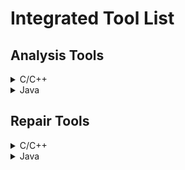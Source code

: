 # Integrated Tool List

## Analysis Tools
<details>
<summary>C/C++</summary>
<br>

| #  | Tool  | Language | Repository                                         | Commit id |
|----|-------| -------- |----------------------------------------------------|-----------|
| 1  | Infer | C/C++    | <https://github.com/facebook/infer>                | -         |
| 2  | Pulse | C/C++    | <https://github.com/facebook/infer>                | -         |
| 3  | SAVER | C/C++    | <https://github.com/kupl/SAVER_public>             | e7eca63   |


</details>

<details>
<summary>Java</summary>
<br>

| # | Tool       | Language | Repository                                         | Commit id |
|---|------------|----------|----------------------------------------------------| --------  |
| 1 | Infer      | Java     | <https://github.com/facebook/infer>                | -         |
| 2 | Hippodrome | Java     | <https://github.com/verse-lab/hippodrome>          | 012f291   |


</details>




## Repair Tools
<details>
<summary>C/C++</summary>
<br>

| #  | Tool       | Language | Repository                                         | Commit id |
|----|------------| -------- |----------------------------------------------------| --------  |
| 1  | Angelix    | C/C++    | <https://github.com/mechtaev/angelix>              | 01396ac   |
| 2  | Prophet    | C/C++    | <https://github.com/rshariffdeen/prophet>          | 5f8c688   |
| 3  | Darjeeling | C/C++    | <https://github.com/squareslab/darjeeling>         | ed6fb3e   |
| 4  | CPR        | C/C++    | <https://github.com/rshariffdeen/CPR>              | 4863c60   |
| 5  | VulnFix    | C/C++    | <https://github.com/yuntongzhang/vulnfix>          | 44bdbab   |
| 6  | F1X        | C/C++    | <https://github.com/mechtaev/f1x>                  | e4a225e   |
| 7  | Fix2Fit    | C/C++    | <https://github.com/gaoxiang9430/Fix2Fit>          | 349e4ba   |
| 8  | SenX       | C/C++    | N/A                                                | N/A       |
| 9  | GenProg    | C/C++    | <https://github.com/squaresLab/genprog-code>       | 0b25153   |
| 10 | ExtractFix | C/C++    | N/A                                                | N/A       |
| 11 | Verifix    | C/C++    | <https://github.com/zhiyufan/Verifix>              | 6d5bda0   |
| 12 | SAVER      | C/C++    | <https://github.com/kupl/SAVER_public>             | e7eca63   |
| 13 | FootPatch  | C/C++    | <https://github.com/squaresLab/footpatch>          | 8b79c19   |

</details>

<details>
<summary>Java</summary>
<br>

| #  | Tool        | Language | Repository                                         | Commit id |
|----|-------------| -------- |----------------------------------------------------| --------  |
| 1  | Hippodrome  | Java     | <https://github.com/verse-lab/hippodrome>          | 012f291   |
| 2  | SequenceR   | Java     | <https://github.com/KTH/sequencer>                 | 3bd0cd4   |
| 3  | ARJA        | Java     | <https://github.com/yyxhdy/arja>                   | e795032   |
| 4  | Cardumen    | Java     | <https://github.com/SpoonLabs/Astor>               | f11f0b8   |
| 5  | jMutRepair  | Java     | <https://github.com/SpoonLabs/Astor>               | f11f0b8   |
| 6  | jKali       | Java     | <https://github.com/SpoonLabs/Astor>               | f11f0b8   |
| 7  | jGenProg    | Java     | <https://github.com/SpoonLabs/Astor>               | f11f0b8   |
| 8  | Nopol       | Java     | <https://github.com/SpoonLabs/nopol>               | 8cb3676   |
| 9  | Recorder    | Java     | <https://github.com/pkuzqh/Recoder>                | 6f463f9   |
| 10 | TBar        | Java     | <https://github.com/TruX-DTF/TBar>                 | 3cc7552   |
| 11 | AlphaRepair | Java     | N/A                                                | N/A       |


</details>


